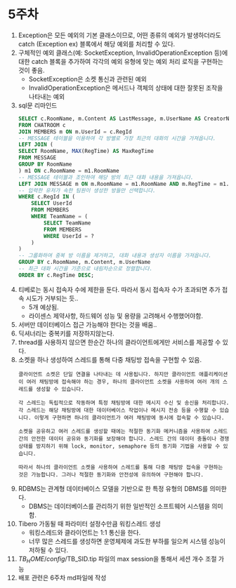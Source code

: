 # 5주차

1. Exception은 모든 예외의 기본 클래스이므로, 어떤 종류의 예외가 발생하더라도 catch (Exception ex) 블록에서 해당 예외를 처리할 수 있다.
2. 구체적인 예외 클래스(예: SocketException, InvalidOperationException 등)에 대한 catch 블록을 추가하여 각각의 예외 유형에 맞는 예외 처리 로직을 구현하는 것이 좋음.
	* SocketException은 소켓 통신과 관련된 예외
	* InvalidOperationException은 메서드나 객체의 상태에 대한 잘못된 조작을 나타내는 예외
3. sql문 리마인드
	``` sql
	SELECT c.RoomName, m.Content AS LastMessage, m.UserName AS CreatorName
	FROM CHATROOM c
	JOIN MEMBERS m ON m.UserId = c.RegId
	-- MESSAGE 테이블을 이용하여 각 방별로 가장 최근의 대화의 시간을 가져옵니다.
	LEFT JOIN (
    SELECT RoomName, MAX(RegTime) AS MaxRegTime
    FROM MESSAGE
    GROUP BY RoomName
	) m1 ON c.RoomName = m1.RoomName
	-- MESSAGE 테이블과 조인하여 해당 방의 최근 대화 내용을 가져옵니다.
	LEFT JOIN MESSAGE m ON m.RoomName = m1.RoomName AND m.RegTime = m1.MaxRegTime
	-- 입력한 유저가 속한 팀원이 생성한 방들만 선택합니다.
	WHERE c.RegId IN (
	    SELECT UserId
    	FROM MEMBERS
    	WHERE TeamName = (
        	SELECT TeamName
        	FROM MEMBERS
        	WHERE UserId = ?
    	)
	)
	-- 그룹화하여 중복 방 이름을 제거하고, 대화 내용과 생성자 이름을 가져옵니다.
	GROUP BY c.RoomName, m.Content, m.UserName
	-- 최근 대화 시간을 기준으로 내림차순으로 정렬합니다.
	ORDER BY c.RegTime DESC;
	```
4. 티베로는 동시 접속자 수에 제한을 둔다. 따라서 동시 접속자 수가 초과되면 추가 접속 시도가 거부되는 듯..
	* 5개 예상됨.
	* 라이센스 제약사항, 하드웨어 성능 및 용량을 고려해서 수행했어야함.
5. 서버만 데이터베이스 접근 가능해야 한다는 것을 배움..
6. 딕셔너리는 중복키를 저장하지않는다.
7. thread를 사용하지 않으면 한순간 하나의 클라이언트에게만 서비스를 제공할 수 있다.
8. 소켓을 하나 생성하여 스레드를 통해 다중 채팅방 접속을 구현할 수 있음.
	```
	클라이언트 소켓은 단일 연결을 나타내는 데 사용됩니다. 하지만 클라이언트 애플리케이션이 여러 채팅방에 접속해야 하는 경우, 하나의 클라이언트 소켓을 사용하여 여러 개의 스레드를 생성할 수 있습니다.

	각 스레드는 독립적으로 작동하며 특정 채팅방에 대한 메시지 수신 및 송신을 처리합니다. 각 스레드는 해당 채팅방에 대한 데이터베이스 작업이나 메시지 전송 등을 수행할 수 있습니다. 이렇게 구현하면 하나의 클라이언트가 여러 채팅방에 동시에 접속할 수 있습니다.

	소켓을 공유하고 여러 스레드를 생성할 때에는 적절한 동기화 메커니즘을 사용하여 스레드 간의 안전한 데이터 공유와 동기화를 보장해야 합니다. 스레드 간의 데이터 충돌이나 경쟁 상태를 방지하기 위해 lock, monitor, semaphore 등의 동기화 기법을 사용할 수 있습니다.

	따라서 하나의 클라이언트 소켓을 사용하여 스레드를 통해 다중 채팅방 접속을 구현하는 것은 가능합니다. 그러나 적절한 동기화와 안전성에 유의하여 구현해야 합니다.
	```
9. RDBMS는 관계형 데이터베이스 모델을 기반으로 한 특정 유형의 DBMS를 의미한다.
	* DBMS는 데이터베이스를 관리하기 위한 일반적인 소프트웨어 시스템을 의미함.
10. Tibero 가동될 때 파라미터 설정수만큼 워킹스레드 생성
	* 워킹스레드와 클라이언트는 1:1 통신을 한다.
	* 너무 많은 스레드를 생성하면 운영체제에 과도한 부하를 일으켜 시스템 성능이 저하될 수 있다.
11. $TB_HOME/config/$TB_SID.tip 파일의 max session을 통해서 세션 개수 조절 가능
12. 배포 관련은 6주차 md파일에 작성